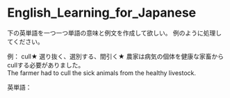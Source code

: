 # English_Learning_for_Japanese

下の英単語を一つ一つ単語の意味と例文を作成して欲しい。
例のように処理してください。

例：
cull★
選り抜く、選別する、間引く★
農家は病気の個体を健康な家畜からcullする必要がありました。<br>
The farmer had to cull the sick animals from the healthy livestock.

英単語：
